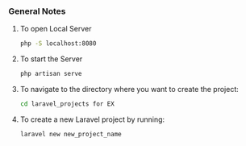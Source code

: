 ### General Notes

1. To open Local Server
   ```bash
   php -S localhost:8080
2. To start the Server
   ```bash
   php artisan serve
3. To navigate to the directory where you want to create the project:
   ```bash
   cd laravel_projects for EX
4. To create a new Laravel project by running:
   ```bash
   laravel new new_project_name
